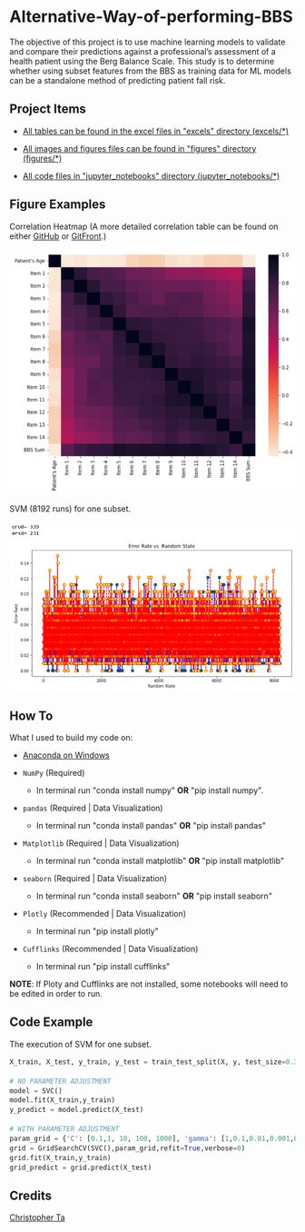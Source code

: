 # Alternative-Way-of-performing-BBS

The objective of this project is to use machine learning models to validate and compare their predictions against a professional’s assessment of a health patient using the Berg Balance Scale. This study is to determine whether using subset features from the BBS as training data for ML models can be a standalone method of predicting patient fall risk.

## Project Items

- [All tables can be found in the excel files in "excels" directory (excels/*)](excels)

- [All images and figures files can be found in "figures" directory (figures/*)](figures)

- [All code files in "jupyter_notebooks" directory (jupyter_notebooks/*)](jupyter_notebooks)

## Figure Examples

Correlation Heatmap (A more detailed correlation table can be found on either [GitHub](https://github.com/Krunk-Juice/Alternative-Way-of-performing-BBS/blob/main/excels/BBS%20Machine%20Learning%20Data%20Detailed%20Correlation%20Table.xlsx) or [GitFront](https://gitfront.io/r/Krunk-Juice/LyY4kEcTLGs4/A-Alternative-Way-of-performing-BBS---A-study-of-a-ML-Model-approach/).)

<img src="figures/Correlation Heatmap.png" width="600em" />

SVM (8192 runs) for one subset.

<img src="figures/SVM Scaled vs Unscaled 7 High Corr rs101 BF8192.png" width="600em" />

## How To

What I used to build my code on:

- [Anaconda on Windows](https://docs.anaconda.com/anaconda/install/windows/)

- `NumPy` (Required)
  - In terminal run "conda install numpy" **OR** "pip install numpy".

- `pandas` (Required | Data Visualization)
  - In terminal run "conda install pandas" **OR** "pip install pandas"

- `Matplotlib` (Required | Data Visualization)
  - In terminal run "conda install matplotlib" **OR** "pip install matplotlib"

- `seaborn` (Required | Data Visualization)
  - In terminal run "conda install seaborn" **OR** "pip install seaborn"

- `Plotly` (Recommended | Data Visualization)
  - In terminal run "pip install plotly"

- `Cufflinks` (Recommended | Data Visualization)
  - In terminal run "pip install cufflinks"

**NOTE**: If Ploty and Cufflinks are not installed, some notebooks will need to be edited in order to run.  

## Code Example

The execution of SVM for one subset.

```py
X_train, X_test, y_train, y_test = train_test_split(X, y, test_size=0.30, random_state=rs)

# NO PARAMETER ADJUSTMENT
model = SVC()
model.fit(X_train,y_train)
y_predict = model.predict(X_test)

# WITH PARAMETER ADJUSTMENT
param_grid = {'C': [0.1,1, 10, 100, 1000], 'gamma': [1,0.1,0.01,0.001,0.0001]}
grid = GridSearchCV(SVC(),param_grid,refit=True,verbose=0)
grid.fit(X_train,y_train)
grid_predict = grid.predict(X_test)
```

## Credits

[Christopher Ta](https://github.com/Krunk-Juice)